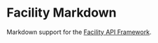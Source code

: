# Facility Markdown

Markdown support for the [Facility API Framework](https://github.com/FacilityApi/Facility).
